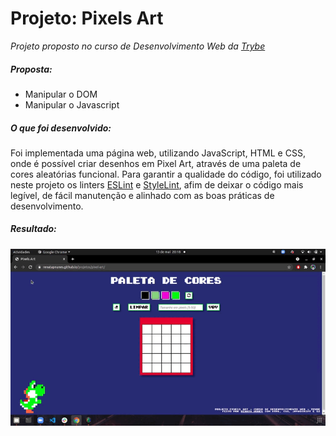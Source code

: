 # Projeto: Pixels Art

_Projeto proposto no curso de Desenvolvimento Web da_ [_Trybe_](https://www.betrybe.com/)

##### Proposta:
-   Manipular o DOM
-   Manipular o Javascript

##### O que foi desenvolvido:
Foi implementada uma página web, utilizando JavaScript, HTML e CSS, onde é possível criar desenhos em Pixel Art, através de uma paleta de cores aleatórias funcional. Para garantir a qualidade do código, foi utilizado neste projeto os linters [ESLint](https://eslint.org/) e [StyleLint](https://stylelint.io/), afim de deixar o código mais legível, de fácil manutenção e alinhado com as boas práticas de desenvolvimento.

##### Resultado:
![Gif do resultado do projeto](https://github.com/renatapnunes/trybe/blob/main/trybe-projects/03-projeto-pixels-art/Projeto%20Pixel%20Art.gif)
